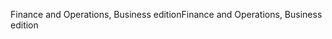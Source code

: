 <span data-ttu-id="840b1-101">Finance and Operations, Business edition</span><span class="sxs-lookup"><span data-stu-id="840b1-101">Finance and Operations, Business edition</span></span>